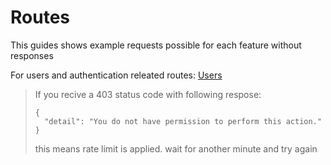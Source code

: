 # Routes

This guides shows example requests possible for each feature without responses

For users and authentication releated routes: [Users](./users.md)


> If you recive a 403 status code with following respose:
> 
>```
>{
>	"detail": "You do not have permission to perform this action."
>}
>```
> this means rate limit is applied. wait for another minute and try again